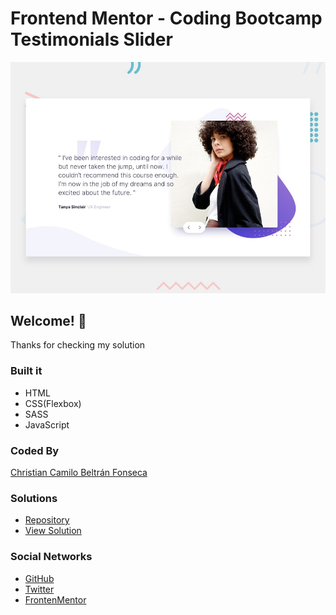 # Frontend Mentor - Coding Bootcamp Testimonials Slider

![Design preview for the Coding Bootcamp Testimonials Slider coding challenge](./design/desktop-preview.jpg)

## Welcome! 👋

Thanks for checking my solution

### Built it

- HTML
- CSS(Flexbox)
- SASS
- JavaScript

### Coded By

[Christian Camilo Beltrán Fonseca]()

### Solutions

- [Repository](https://github.com/CamiloBeltran24/Cooding-Bootcamp-Testimonial)
- [View Solution](https://camilobeltran24.github.io/Cooding-Bootcamp-Testimonial/)

### Social Networks

- [GitHub](https://github.com/CamiloBeltran24)
- [Twitter](https://twitter.com/CamiloBeltran)
- [FrontenMentor](https://www.frontendmentor.io/profile/CamiloBeltran24)
